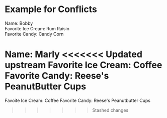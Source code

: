 # Example for Conflicts

Name: Bobby  
Favorite Ice Cream: Rum Raisin  
Favorite Candy: Candy Corn 

Name: Marly
<<<<<<< Updated upstream
Favorite Ice Cream: Coffee
Favorite Candy: Reese's PeanutButter Cups
=======
Favoite Ice Cream: Coffee
Favorite Candy: Reese's Peanutbutter Cups
>>>>>>> Stashed changes

